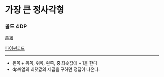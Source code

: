 # 가장 큰 정사각형
### 골드 4 DP
[문제](https://www.acmicpc.net/problem/1915)

[파이썬코드](1915.py)

---

- 왼쪽 + 위쪽, 위쪽, 왼쪽, 중 최솟값에 + 1을 한다
- dp배열의 최댓값의 제곱을 구하면 정답이 나온다.
